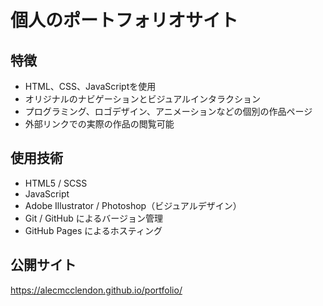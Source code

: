 # 個人のポートフォリオサイト

## 特徴

- HTML、CSS、JavaScriptを使用
- オリジナルのナビゲーションとビジュアルインタラクション
- プログラミング、ロゴデザイン、アニメーションなどの個別の作品ページ
- 外部リンクでの実際の作品の閲覧可能

## 使用技術

- HTML5 / SCSS
- JavaScript
- Adobe Illustrator / Photoshop（ビジュアルデザイン）
- Git / GitHub によるバージョン管理
- GitHub Pages によるホスティング

## 公開サイト

https://alecmcclendon.github.io/portfolio/
